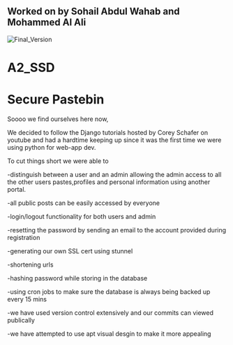## Worked on by Sohail Abdul Wahab and Mohammed Al Ali ##


![Final_Version](https://user-images.githubusercontent.com/34247911/54470211-66ee8280-477a-11e9-87f6-4e4b39f1b7ed.JPG)

# A2_SSD

# Secure Pastebin #

Soooo we find ourselves here now,

We decided to follow the Django tutorials hosted by Corey Schafer on youtube and had a hardtime keeping up
since it was the first time we were using python for web-app dev.

To cut things short we were able to 

-distinguish between a user and an admin allowing the admin access to all the other users 
 pastes,profiles and personal information using another portal.
 
-all public posts can be easily accessed by everyone 

-login/logout functionality for both users and admin

-resetting the password by sending an email to the account provided during registration

-generating our own SSL cert using stunnel

-shortening urls 

-hashing password while storing in the database

-using cron jobs to make sure the database is always being backed up every 15 mins

-we have used version control extensively and our commits can viewed publically

-we have attempted to use apt visual desgin to make it more appealing 


